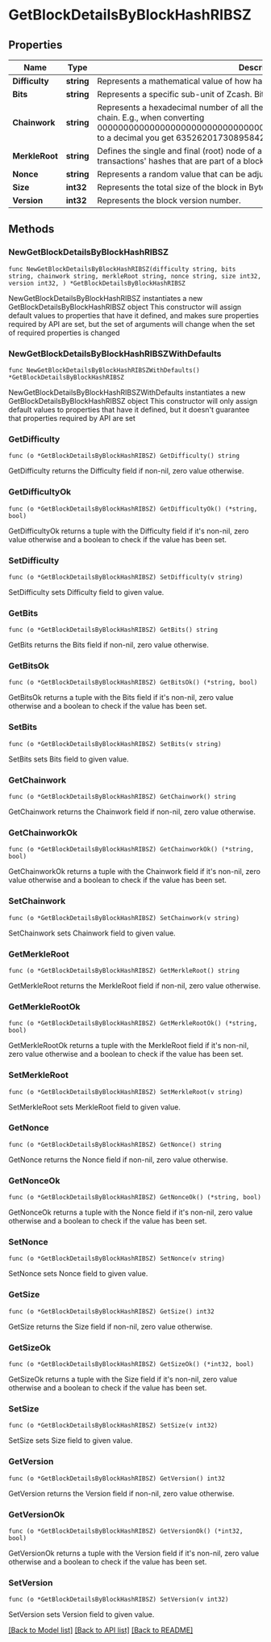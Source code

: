 # GetBlockDetailsByBlockHashRIBSZ

## Properties

Name | Type | Description | Notes
------------ | ------------- | ------------- | -------------
**Difficulty** | **string** | Represents a mathematical value of how hard it is to find a valid hash for this block. | 
**Bits** | **string** | Represents a specific sub-unit of Zcash. Bits have two-decimal precision | 
**Chainwork** | **string** | Represents a hexadecimal number of all the hashes necessary to produce the current chain. E.g., when converting 0000000000000000000000000000000000000000000086859f7a841475b236fd to a decimal you get 635262017308958427068157 hashes, or 635262 exahashes. | 
**MerkleRoot** | **string** | Defines the single and final (root) node of a Merkle tree. It is the combined hash of all transactions&#39; hashes that are part of a blockchain block. | 
**Nonce** | **string** | Represents a random value that can be adjusted to satisfy the Proof of Work. | 
**Size** | **int32** | Represents the total size of the block in Bytes. | 
**Version** | **int32** | Represents the block version number. | 

## Methods

### NewGetBlockDetailsByBlockHashRIBSZ

`func NewGetBlockDetailsByBlockHashRIBSZ(difficulty string, bits string, chainwork string, merkleRoot string, nonce string, size int32, version int32, ) *GetBlockDetailsByBlockHashRIBSZ`

NewGetBlockDetailsByBlockHashRIBSZ instantiates a new GetBlockDetailsByBlockHashRIBSZ object
This constructor will assign default values to properties that have it defined,
and makes sure properties required by API are set, but the set of arguments
will change when the set of required properties is changed

### NewGetBlockDetailsByBlockHashRIBSZWithDefaults

`func NewGetBlockDetailsByBlockHashRIBSZWithDefaults() *GetBlockDetailsByBlockHashRIBSZ`

NewGetBlockDetailsByBlockHashRIBSZWithDefaults instantiates a new GetBlockDetailsByBlockHashRIBSZ object
This constructor will only assign default values to properties that have it defined,
but it doesn't guarantee that properties required by API are set

### GetDifficulty

`func (o *GetBlockDetailsByBlockHashRIBSZ) GetDifficulty() string`

GetDifficulty returns the Difficulty field if non-nil, zero value otherwise.

### GetDifficultyOk

`func (o *GetBlockDetailsByBlockHashRIBSZ) GetDifficultyOk() (*string, bool)`

GetDifficultyOk returns a tuple with the Difficulty field if it's non-nil, zero value otherwise
and a boolean to check if the value has been set.

### SetDifficulty

`func (o *GetBlockDetailsByBlockHashRIBSZ) SetDifficulty(v string)`

SetDifficulty sets Difficulty field to given value.


### GetBits

`func (o *GetBlockDetailsByBlockHashRIBSZ) GetBits() string`

GetBits returns the Bits field if non-nil, zero value otherwise.

### GetBitsOk

`func (o *GetBlockDetailsByBlockHashRIBSZ) GetBitsOk() (*string, bool)`

GetBitsOk returns a tuple with the Bits field if it's non-nil, zero value otherwise
and a boolean to check if the value has been set.

### SetBits

`func (o *GetBlockDetailsByBlockHashRIBSZ) SetBits(v string)`

SetBits sets Bits field to given value.


### GetChainwork

`func (o *GetBlockDetailsByBlockHashRIBSZ) GetChainwork() string`

GetChainwork returns the Chainwork field if non-nil, zero value otherwise.

### GetChainworkOk

`func (o *GetBlockDetailsByBlockHashRIBSZ) GetChainworkOk() (*string, bool)`

GetChainworkOk returns a tuple with the Chainwork field if it's non-nil, zero value otherwise
and a boolean to check if the value has been set.

### SetChainwork

`func (o *GetBlockDetailsByBlockHashRIBSZ) SetChainwork(v string)`

SetChainwork sets Chainwork field to given value.


### GetMerkleRoot

`func (o *GetBlockDetailsByBlockHashRIBSZ) GetMerkleRoot() string`

GetMerkleRoot returns the MerkleRoot field if non-nil, zero value otherwise.

### GetMerkleRootOk

`func (o *GetBlockDetailsByBlockHashRIBSZ) GetMerkleRootOk() (*string, bool)`

GetMerkleRootOk returns a tuple with the MerkleRoot field if it's non-nil, zero value otherwise
and a boolean to check if the value has been set.

### SetMerkleRoot

`func (o *GetBlockDetailsByBlockHashRIBSZ) SetMerkleRoot(v string)`

SetMerkleRoot sets MerkleRoot field to given value.


### GetNonce

`func (o *GetBlockDetailsByBlockHashRIBSZ) GetNonce() string`

GetNonce returns the Nonce field if non-nil, zero value otherwise.

### GetNonceOk

`func (o *GetBlockDetailsByBlockHashRIBSZ) GetNonceOk() (*string, bool)`

GetNonceOk returns a tuple with the Nonce field if it's non-nil, zero value otherwise
and a boolean to check if the value has been set.

### SetNonce

`func (o *GetBlockDetailsByBlockHashRIBSZ) SetNonce(v string)`

SetNonce sets Nonce field to given value.


### GetSize

`func (o *GetBlockDetailsByBlockHashRIBSZ) GetSize() int32`

GetSize returns the Size field if non-nil, zero value otherwise.

### GetSizeOk

`func (o *GetBlockDetailsByBlockHashRIBSZ) GetSizeOk() (*int32, bool)`

GetSizeOk returns a tuple with the Size field if it's non-nil, zero value otherwise
and a boolean to check if the value has been set.

### SetSize

`func (o *GetBlockDetailsByBlockHashRIBSZ) SetSize(v int32)`

SetSize sets Size field to given value.


### GetVersion

`func (o *GetBlockDetailsByBlockHashRIBSZ) GetVersion() int32`

GetVersion returns the Version field if non-nil, zero value otherwise.

### GetVersionOk

`func (o *GetBlockDetailsByBlockHashRIBSZ) GetVersionOk() (*int32, bool)`

GetVersionOk returns a tuple with the Version field if it's non-nil, zero value otherwise
and a boolean to check if the value has been set.

### SetVersion

`func (o *GetBlockDetailsByBlockHashRIBSZ) SetVersion(v int32)`

SetVersion sets Version field to given value.



[[Back to Model list]](../README.md#documentation-for-models) [[Back to API list]](../README.md#documentation-for-api-endpoints) [[Back to README]](../README.md)


